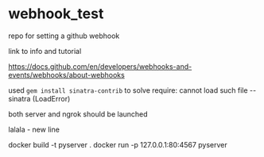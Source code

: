 # webhook_test
repo for setting a github webhook

link to info and tutorial

https://docs.github.com/en/developers/webhooks-and-events/webhooks/about-webhooks

used ```gem install sinatra-contrib``` to solve require: cannot load such file -- sinatra (LoadError)

both server and ngrok should be launched

lalala - new line


docker build -t pyserver .
docker run -p 127.0.0.1:80:4567 pyserver
